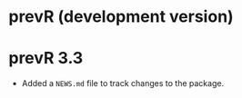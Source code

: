 # prevR (development version)

# prevR 3.3

* Added a `NEWS.md` file to track changes to the package.
